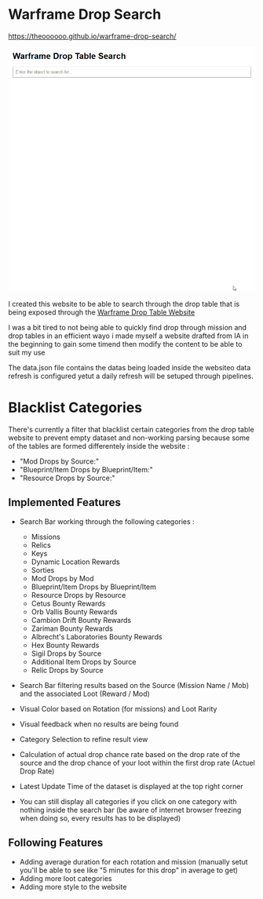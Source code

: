 # Warframe Drop Search

https://theoooooo.github.io/warframe-drop-search/

![readme_gif](readme_gif.gif)

I created this website to be able to search through the drop table that is being exposed through the [Warframe Drop Table Website](https://warframe-web-assets.nyc3.cdn.digitaloceanspaces.com/uploads/cms/hnfvc0o3jnfvc873njb03enrf56.html#phoridassassination)

I was a bit tired to not being able to quickly find drop through mission and drop tables in an efficient wayo i made myself a website drafted from IA in the beginning to gain some timend then modify the content to be able to suit my use

The data.json file contains the datas being loaded inside the websiteo data refresh is configured yetut a daily refresh will be setuped through pipelines.

# Blacklist Categories

There's currently a filter that blacklist certain categories from the drop table website to prevent empty dataset and non-working parsing because some of the tables are formed differentely inside the website :
- "Mod Drops by Source:"
- "Blueprint/Item Drops by Blueprint/Item:"
- "Resource Drops by Source:"

## Implemented Features
- Search Bar working through the following categories :
  - Missions
  - Relics
  - Keys
  - Dynamic Location Rewards
  - Sorties
  - Mod Drops by Mod
  - Blueprint/Item Drops by Blueprint/Item
  - Resource Drops by Resource
  - Cetus Bounty Rewards
  - Orb Vallis Bounty Rewards
  - Cambion Drift Bounty Rewards
  - Zariman Bounty Rewards
  - Albrecht's Laboratories Bounty Rewards
  - Hex Bounty Rewards
  - Sigil Drops by Source
  - Additional Item Drops by Source
  - Relic Drops by Source
- Search Bar filtering results based on the Source (Mission Name / Mob) and the associated Loot (Reward / Mod)
- Visual Color based on Rotation (for missions) and Loot Rarity
- Visual feedback when no results are being found
- Category Selection to refine result view
- Calculation of actual drop chance rate based on the drop rate of the source and the drop chance of your loot within the first drop rate (Actuel Drop Rate)
- Latest Update Time of the dataset is displayed at the top right corner

- You can still display all categories if you click on one category with nothing inside the search bar (be aware of internet browser freezing when doing so, every results has to be displayed)

## Following Features
- Adding average duration for each rotation and mission (manually setut you'll be able to see like "5 minutes for this drop" in average to get)
- Adding more loot categories
- Adding more style to the website